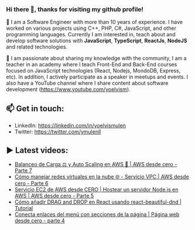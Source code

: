 ### Hi there 👋, thanks for visiting my github profile!

🔭 I am a Software Engineer with more than 10 years of experience. I have worked on various projects using C++, PHP, C#, JavaScript, and other programming languages. Currently I am interested in, teach about and develop software solutions with **JavaScript**, **TypeScript**, **ReactJs**, **NodeJS** and related technologies.

🌱 I am passionate about sharing my knowledge with the community, I am a teacher in an academy where I teach Front-End and Back-End courses focused on JavaScript technologies (React, Nodejs, MondoDB, Express, etc). In addition, I actively participate as a speaker in meetups and events. I also have a YouTube channel where I share content about software development (https://www.youtube.com/yoelvism).

## 📫 Get in touch:
- LinkedIn: https://linkedin.com/in/yoelvismulen
- Twitter: https://twitter.com/ymulenll

## ▶ Latest videos:
<!-- BLOG-POST-LIST:START -->
- [Balanceo de Carga ⚖ y Auto Scaling en AWS 🚀 | AWS desde cero - Parte 7](https://www.youtube.com/watch?v=HPXdwErNahk)
- [Cómo manejar redes virtuales en la nube 🌐 - Servicio VPC | AWS desde cero - Parte 6](https://www.youtube.com/watch?v=HIcCKT-eTKM)
- [Servicio EC2 de AWS desde CERO | Hostear un servidor Node.js en AWS | AWS desde cero - Parte 5](https://www.youtube.com/watch?v=df7soTJ9vW0)
- [Cómo añadir DRAG and DROP en React usando react-beautiful-dnd | Tutorial](https://www.youtube.com/watch?v=bZsMWorjtFI)
- [Conecta enlaces del menú con secciones de la página | Página web desde cero - parte 4](https://www.youtube.com/watch?v=e14LvRFfjTg)
<!-- BLOG-POST-LIST:END -->

<!--
**ymulenll/ymulenll** is a ✨ _special_ ✨ repository because its `README.md` (this file) appears on your GitHub profile.

Here are some ideas to get you started:

- 🔭 I’m currently working on ...
- 🌱 I’m currently learning ...
- 👯 I’m looking to collaborate on ...
- 🤔 I’m looking for help with ...
- 💬 Ask me about ...
- 📫 How to reach me: ...
- 😄 Pronouns: ...
- ⚡ Fun fact: ...
-->
